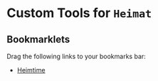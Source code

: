 # Custom Tools for `Heimat`


## Bookmarklets

Drag the following links to your bookmarks bar:

- <a href='javascript:(function(){!async function(){var t=document.querySelector(".l-section__content.l-section.l-section--pagewide");t.id="view-root",t.innerHTML="";(0,(await import(`https://trusz.github.io/heimtime/index.js?cachbuster=${Math.random()}`)).default)()}();}());'>Heimtime</a>